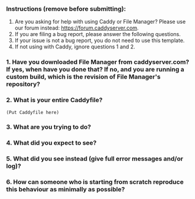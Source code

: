 ### Instructions (remove before submitting):

1. Are you asking for help with using Caddy or File Manager? Please use our forum instead: https://forum.caddyserver.com.
2. If you are filing a bug report, please answer the following questions.
3. If your issue is not a bug report, you do not need to use this template.
4. If not using with Caddy, ignore questions 1 and 2.

### 1. Have you downloaded File Manager from caddyserver.com? If yes, when have you done that? If no, and you are running a custom build, which is the revision of File Manager's repository?

### 2. What is your entire Caddyfile?
```text
(Put Caddyfile here)
```

### 3. What are you trying to do?


### 4. What did you expect to see?


### 5. What did you see instead (give full error messages and/or log)?


### 6. How can someone who is starting from scratch reproduce this behaviour as minimally as possible?
